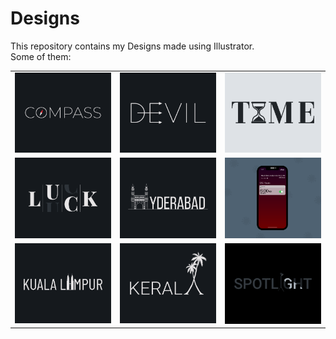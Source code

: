 # Designs
This repository contains my Designs made using Illustrator.<br>
Some of them:<br>
<table>
<tr><td><img src="./2020-12/png/12.12.2020.png"></td><td><img src="./2020-12/png/10.12.2020.png"></td><td><img src="./2020-11/png/16.11.2020.png"></td></tr>
<tr><td><img src="./2020-12/png/06.12.2020.png"></td><td><img src="./2020-12/png/20.12.2020.png"></td><td><img src="./2020-11/png/19.11.2020 - 2.png"></td></tr>
<tr><td><img src="./2020-12/png/29.12.2020.png"></td><td><img src="./2020-12/png/25.12.2020.png"></td><td><img src="./2020-11/png/21.11.2020.png"></td></tr>
</table>
